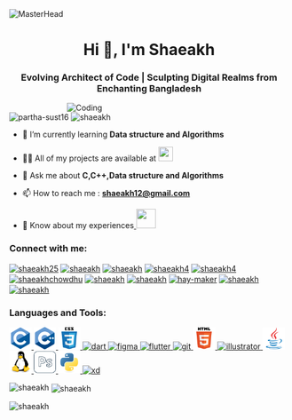<div class="center">
  <img src="https://github.com/shaeakh/shaeakh/assets/102303488/0a15e50d-bbe9-4215-b19a-5757a8211b97" alt="MasterHead">
</div>
<h1 align="center">Hi 👋, I'm Shaeakh</h1>


<h3 align="center">Evolving Architect of Code | Sculpting Digital Realms from Enchanting Bangladesh</h3>
<img align="right" alt="Coding" width="400" src="https://github.com/shaeakh/shaeakh/assets/102303488/1f764075-6611-4145-a881-0f4da8fe901a">
<img src="https://camo.githubusercontent.com/dc1c0311a58fb1ff744e9bcaf9ed7c667c33d0dc7696da38dd7059711dc4439d/68747470733a2f2f6b6f6d617265762e636f6d2f67687076632f3f757365726e616d653d7061727468612d737573743136266c6162656c3d50726f66696c65253230766965777326636f6c6f723d306537356236267374796c653d666c6174" alt="partha-sust16" data-canonical-src="https://komarev.com/ghpvc/?username=partha-sust16&amp;label=Profile%20views&amp;color=0e75b6&amp;style=flat" style="max-width: 100%;">

<img src="https://komarev.com/ghpvc/?username=shaeakh&color=red&style=flat&abbreviated=true" alt="shaeakh" data-canonical-src="https://komarev.com/ghpvc/?username=shaeakh&color=red&style=flat-square&abbreviated=true">

- 🌱 I’m currently learning **Data structure and Algorithms**

- 👨‍💻 All of my projects are available at  <a href="https://github.com/shaeakh?tab=repositories"> <img src="https://github.com/shaeakh/shaeakh/assets/102303488/c3c2d18e-e429-4941-af94-c0880f6c4415" width="26" height = "26" > </a>

- 💬 Ask me about **C,C++,Data structure and Algorithms**

- 📫 How to reach me : **shaeakh12@gmail.com**

- 📄 Know about my experiences<a href="https://www.linkedin.com/in/shaeakh/">
  <img src="https://github.com/shaeakh/shaeakh/assets/102303488/5131095b-29d1-460f-a79e-b6470c5820c8" width="35" height = "35" > </a>

<h3 align="left">Connect with me:</h3>
<p align="left">
<a href="https://twitter.com/shaeakh25" target="blank"><img align="center" src="https://raw.githubusercontent.com/rahuldkjain/github-profile-readme-generator/master/src/images/icons/Social/twitter.svg" alt="shaeakh25" height="30" width="40" /></a>
<a href="https://linkedin.com/in/shaeakh" target="blank"><img align="center" src="https://raw.githubusercontent.com/rahuldkjain/github-profile-readme-generator/master/src/images/icons/Social/linked-in-alt.svg" alt="shaeakh" height="30" width="40" /></a>
<a href="https://stackoverflow.com/users/shaeakh" target="blank"><img align="center" src="https://raw.githubusercontent.com/rahuldkjain/github-profile-readme-generator/master/src/images/icons/Social/stack-overflow.svg" alt="shaeakh" height="30" width="40" /></a>
<a href="https://fb.com/shaeakh4" target="blank"><img align="center" src="https://raw.githubusercontent.com/rahuldkjain/github-profile-readme-generator/master/src/images/icons/Social/facebook.svg" alt="shaeakh4" height="30" width="40" /></a>
<a href="https://instagram.com/shaeakh4" target="blank"><img align="center" src="https://raw.githubusercontent.com/rahuldkjain/github-profile-readme-generator/master/src/images/icons/Social/instagram.svg" alt="shaeakh4" height="30" width="40" /></a>
<a href="https://www.behance.net/shaeakhchowdhu" target="blank"><img align="center" src="https://raw.githubusercontent.com/rahuldkjain/github-profile-readme-generator/master/src/images/icons/Social/behance.svg" alt="shaeakhchowdhu" height="30" width="40" /></a>
<a href="https://www.codechef.com/users/shaeakh" target="blank"><img align="center" src="https://cdn.jsdelivr.net/npm/simple-icons@3.1.0/icons/codechef.svg" alt="shaeakh" height="30" width="40" /></a>
<a href="https://www.hackerrank.com/shaeakh" target="blank"><img align="center" src="https://raw.githubusercontent.com/rahuldkjain/github-profile-readme-generator/master/src/images/icons/Social/hackerrank.svg" alt="shaeakh" height="30" width="40" /></a>
<a href="https://codeforces.com/profile/hay-maker" target="blank"><img align="center" src="https://raw.githubusercontent.com/rahuldkjain/github-profile-readme-generator/master/src/images/icons/Social/codeforces.svg" alt="hay-maker" height="30" width="40" /></a>
<a href="https://www.leetcode.com/shaeakh" target="blank"><img align="center" src="https://raw.githubusercontent.com/rahuldkjain/github-profile-readme-generator/master/src/images/icons/Social/leet-code.svg" alt="shaeakh" height="30" width="40" /></a>
<a href="https://discord.gg/shaeakh" target="blank"><img align="center" src="https://raw.githubusercontent.com/rahuldkjain/github-profile-readme-generator/master/src/images/icons/Social/discord.svg" alt="shaeakh" height="30" width="40" /></a>
</p>

<h3 align="left">Languages and Tools:</h3>
<p align="left"> <a href="https://www.cprogramming.com/" target="_blank" rel="noreferrer"> <img src="https://raw.githubusercontent.com/devicons/devicon/master/icons/c/c-original.svg" alt="c" width="40" height="40"/> </a> <a href="https://www.w3schools.com/cpp/" target="_blank" rel="noreferrer"> <img src="https://raw.githubusercontent.com/devicons/devicon/master/icons/cplusplus/cplusplus-original.svg" alt="cplusplus" width="40" height="40"/> </a> <a href="https://www.w3schools.com/css/" target="_blank" rel="noreferrer"> <img src="https://raw.githubusercontent.com/devicons/devicon/master/icons/css3/css3-original-wordmark.svg" alt="css3" width="40" height="40"/> </a> <a href="https://dart.dev" target="_blank" rel="noreferrer"> <img src="https://www.vectorlogo.zone/logos/dartlang/dartlang-icon.svg" alt="dart" width="40" height="40"/> </a> <a href="https://www.figma.com/" target="_blank" rel="noreferrer"> <img src="https://www.vectorlogo.zone/logos/figma/figma-icon.svg" alt="figma" width="40" height="40"/> </a> <a href="https://flutter.dev" target="_blank" rel="noreferrer"> <img src="https://www.vectorlogo.zone/logos/flutterio/flutterio-icon.svg" alt="flutter" width="40" height="40"/> </a> <a href="https://git-scm.com/" target="_blank" rel="noreferrer"> <img src="https://www.vectorlogo.zone/logos/git-scm/git-scm-icon.svg" alt="git" width="40" height="40"/> </a> <a href="https://www.w3.org/html/" target="_blank" rel="noreferrer"> <img src="https://raw.githubusercontent.com/devicons/devicon/master/icons/html5/html5-original-wordmark.svg" alt="html5" width="40" height="40"/> </a> <a href="https://www.adobe.com/in/products/illustrator.html" target="_blank" rel="noreferrer"> <img src="https://www.vectorlogo.zone/logos/adobe_illustrator/adobe_illustrator-icon.svg" alt="illustrator" width="40" height="40"/> </a> <a href="https://www.java.com" target="_blank" rel="noreferrer"> <img src="https://raw.githubusercontent.com/devicons/devicon/master/icons/java/java-original.svg" alt="java" width="40" height="40"/> </a> <a href="https://www.linux.org/" target="_blank" rel="noreferrer"> <img src="https://raw.githubusercontent.com/devicons/devicon/master/icons/linux/linux-original.svg" alt="linux" width="40" height="40"/> </a> <a href="https://www.photoshop.com/en" target="_blank" rel="noreferrer"> <img src="https://raw.githubusercontent.com/devicons/devicon/master/icons/photoshop/photoshop-line.svg" alt="photoshop" width="40" height="40"/> </a> <a href="https://www.python.org" target="_blank" rel="noreferrer"> <img src="https://raw.githubusercontent.com/devicons/devicon/master/icons/python/python-original.svg" alt="python" width="40" height="40"/> </a> <a href="https://www.adobe.com/products/xd.html" target="_blank" rel="noreferrer"> <img src="https://cdn.worldvectorlogo.com/logos/adobe-xd.svg" alt="xd" width="40" height="40"/> </a> </p>

<p><img align="left" src="https://github-readme-stats.vercel.app/api/top-langs?username=shaeakh&show_icons=true&locale=en&layout=compact" alt="shaeakh" /></p>

<p>&nbsp;<img align="center" src="https://github-readme-stats.vercel.app/api?username=shaeakh&show_icons=true&locale=en" alt="shaeakh" /></p>

<p><img align="center" src="https://github-readme-streak-stats.herokuapp.com/?user=shaeakh&" alt="shaeakh" /></p>
